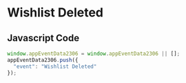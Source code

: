 # Wishlist Deleted

### 

## Javascript Code
```js
window.appEventData2306 = window.appEventData2306 || [];
appEventData2306.push({
  "event": "Wishlist Deleted"
});
```




